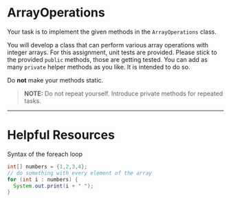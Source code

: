 # ArrayOperations

Your task is to implement the given methods in the `ArrayOperations` class. 

You will develop a class that can perform various array operations with integer arrays.
For this assignment, unit tests are provided. Please stick to the provided `public` methods, those are getting tested. You can add as many `private` 
helper methods as you like. It is intended to do so. 

Do **not** make your methods static.

>**NOTE:** Do not repeat yourself. Introduce private methods for repeated tasks.

---

# Helpful Resources
Syntax of the foreach loop

~~~java
int[] numbers = {1,2,3,4};
// do something with every element of the array
for (int i : numbers) {
  System.out.print(i + " ");
}
~~~